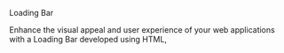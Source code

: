 Loading Bar

Enhance the visual appeal and user experience of your web applications with a Loading Bar developed using HTML,
